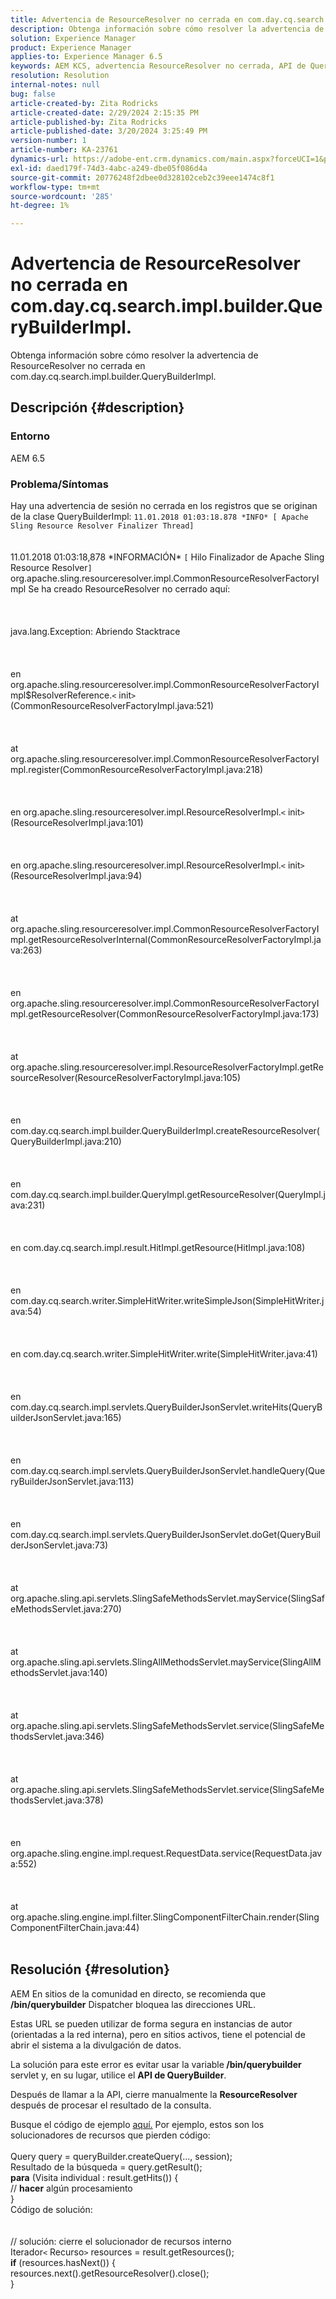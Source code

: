 ```yaml
---
title: Advertencia de ResourceResolver no cerrada en com.day.cq.search.impl.builder.QueryBuilderImpl.
description: Obtenga información sobre cómo resolver la advertencia de ResourceResolver no cerrada en com.day.cq.search.impl.builder.QueryBuilderImpl.
solution: Experience Manager
product: Experience Manager
applies-to: Experience Manager 6.5
keywords: AEM KCS, advertencia ResourceResolver no cerrada, API de QueryBuilder, 6.5
resolution: Resolution
internal-notes: null
bug: false
article-created-by: Zita Rodricks
article-created-date: 2/29/2024 2:15:35 PM
article-published-by: Zita Rodricks
article-published-date: 3/20/2024 3:25:49 PM
version-number: 1
article-number: KA-23761
dynamics-url: https://adobe-ent.crm.dynamics.com/main.aspx?forceUCI=1&pagetype=entityrecord&etn=knowledgearticle&id=3cffbcfd-0cd7-ee11-9079-6045bd006ce9
exl-id: daed179f-74d3-4abc-a249-dbe05f086d4a
source-git-commit: 20776248f2dbee0d328102ceb2c39eee1474c8f1
workflow-type: tm+mt
source-wordcount: '285'
ht-degree: 1%

---
```


# Advertencia de ResourceResolver no cerrada en com.day.cq.search.impl.builder.QueryBuilderImpl.


Obtenga información sobre cómo resolver la advertencia de ResourceResolver no cerrada en com.day.cq.search.impl.builder.QueryBuilderImpl.

## Descripción {#description}


### Entorno

AEM 6.5

### Problema/Síntomas

Hay una advertencia de sesión no cerrada en los registros que se originan de la clase QueryBuilderImpl: `11.01.2018 01:03:18.878 *INFO* [ Apache Sling Resource Resolver Finalizer Thread]`
<br><br><br>11.01.2018 01:03:18,878 \*INFORMACIÓN\* `[` Hilo Finalizador de Apache Sling Resource Resolver`]`  org.apache.sling.resourceresolver.impl.CommonResourceResolverFactoryImpl Se ha creado ResourceResolver no cerrado aquí: <br><br><br><br>java.lang.Exception: Abriendo Stacktrace<br><br><br><br>en org.apache.sling.resourceresolver.impl.CommonResourceResolverFactoryImpl$ResolverReference.`<` init`>` (CommonResourceResolverFactoryImpl.java:521)<br><br><br><br>at org.apache.sling.resourceresolver.impl.CommonResourceResolverFactoryImpl.register(CommonResourceResolverFactoryImpl.java:218)<br><br><br><br>en org.apache.sling.resourceresolver.impl.ResourceResolverImpl.`<` init`>` (ResourceResolverImpl.java:101)<br><br><br><br>en org.apache.sling.resourceresolver.impl.ResourceResolverImpl.`<` init`>` (ResourceResolverImpl.java:94)<br><br><br><br>at org.apache.sling.resourceresolver.impl.CommonResourceResolverFactoryImpl.getResourceResolverInternal(CommonResourceResolverFactoryImpl.java:263)<br><br><br><br>en org.apache.sling.resourceresolver.impl.CommonResourceResolverFactoryImpl.getResourceResolver(CommonResourceResolverFactoryImpl.java:173)<br><br><br><br>at org.apache.sling.resourceresolver.impl.ResourceResolverFactoryImpl.getResourceResolver(ResourceResolverFactoryImpl.java:105)<br><br><br><br>en com.day.cq.search.impl.builder.QueryBuilderImpl.createResourceResolver(QueryBuilderImpl.java:210)<br><br><br><br>en com.day.cq.search.impl.builder.QueryImpl.getResourceResolver(QueryImpl.java:231)<br><br><br><br>en com.day.cq.search.impl.result.HitImpl.getResource(HitImpl.java:108)<br><br><br><br>en com.day.cq.search.writer.SimpleHitWriter.writeSimpleJson(SimpleHitWriter.java:54)<br><br><br><br>en com.day.cq.search.writer.SimpleHitWriter.write(SimpleHitWriter.java:41)<br><br><br><br>en com.day.cq.search.impl.servlets.QueryBuilderJsonServlet.writeHits(QueryBuilderJsonServlet.java:165)<br><br><br><br>en com.day.cq.search.impl.servlets.QueryBuilderJsonServlet.handleQuery(QueryBuilderJsonServlet.java:113)<br><br><br><br>en com.day.cq.search.impl.servlets.QueryBuilderJsonServlet.doGet(QueryBuilderJsonServlet.java:73)<br><br><br><br>at org.apache.sling.api.servlets.SlingSafeMethodsServlet.mayService(SlingSafeMethodsServlet.java:270)<br><br><br><br>at org.apache.sling.api.servlets.SlingAllMethodsServlet.mayService(SlingAllMethodsServlet.java:140)<br><br><br><br>at org.apache.sling.api.servlets.SlingSafeMethodsServlet.service(SlingSafeMethodsServlet.java:346)<br><br><br><br>at org.apache.sling.api.servlets.SlingSafeMethodsServlet.service(SlingSafeMethodsServlet.java:378)<br><br><br><br>en org.apache.sling.engine.impl.request.RequestData.service(RequestData.java:552)<br><br><br><br>at org.apache.sling.engine.impl.filter.SlingComponentFilterChain.render(SlingComponentFilterChain.java:44)<br><br>

## Resolución {#resolution}


AEM En sitios de la comunidad en directo, se recomienda que <b>/bin/querybuilder</b> Dispatcher bloquea las direcciones URL.

Estas URL se pueden utilizar de forma segura en instancias de autor (orientadas a la red interna), pero en sitios activos, tiene el potencial de abrir el sistema a la divulgación de datos.

La solución para este error es evitar usar la variable<b> /bin/querybuilder</b> servlet y, en su lugar, utilice el <b>API de QueryBuilder</b>.

Después de llamar a la API, cierre manualmente la <b>ResourceResolver </b>después de procesar el resultado de la consulta.

Busque el código de ejemplo [aquí.](https://github.com/Adobe-Consulting-Services/acs-aem-samples/blob/master/bundle/src/main/java/com/adobe/acs/samples/search/querybuilder/impl/SampleQueryBuilder.java#L195) Por ejemplo, estos son los solucionadores de recursos que pierden código:
<br> <br>Query query = queryBuilder.createQuery(..., session);<br>Resultado de la búsqueda = query.getResult();<br><b>para</b> (Visita individual : result.getHits()) {<br>// <b>hacer</b> algún procesamiento<br>}<br>
Código de solución:
<br> <br> <br>// solución: cierre el solucionador de recursos interno<br>Iterador`<` Recurso`>`  resources = result.getResources();<br><b>if</b> (resources.hasNext()) {<br>resources.next().getResourceResolver().close();<br>}
